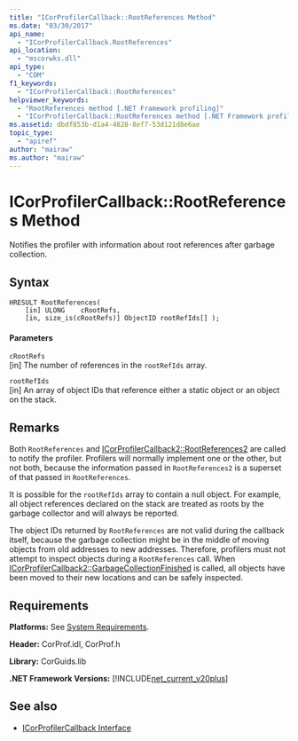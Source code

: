 ```yaml
---
title: "ICorProfilerCallback::RootReferences Method"
ms.date: "03/30/2017"
api_name: 
  - "ICorProfilerCallback.RootReferences"
api_location: 
  - "mscorwks.dll"
api_type: 
  - "COM"
f1_keywords: 
  - "ICorProfilerCallback::RootReferences"
helpviewer_keywords: 
  - "RootReferences method [.NET Framework profiling]"
  - "ICorProfilerCallback::RootReferences method [.NET Framework profiling]"
ms.assetid: dbdf853b-d1a4-4828-8ef7-53d121d8e6ae
topic_type: 
  - "apiref"
author: "mairaw"
ms.author: "mairaw"
---
```

# ICorProfilerCallback::RootReferences Method
Notifies the profiler with information about root references after garbage collection.  
  
## Syntax  
  
```  
HRESULT RootReferences(  
    [in] ULONG    cRootRefs,  
    [in, size_is(cRootRefs)] ObjectID rootRefIds[] );  
```  
  
#### Parameters  
 `cRootRefs`  
 [in] The number of references in the `rootRefIds` array.  
  
 `rootRefIds`  
 [in] An array of object IDs that reference either a static object or an object on the stack.  
  
## Remarks  
 Both `RootReferences` and [ICorProfilerCallback2::RootReferences2](../../../../docs/framework/unmanaged-api/profiling/icorprofilercallback2-rootreferences2-method.md) are called to notify the profiler. Profilers will normally implement one or the other, but not both, because the information passed in `RootReferences2` is a superset of that passed in `RootReferences`.  
  
 It is possible for the `rootRefIds` array to contain a null object. For example, all object references declared on the stack are treated as roots by the garbage collector and will always be reported.  
  
 The object IDs returned by `RootReferences` are not valid during the callback itself, because the garbage collection might be in the middle of moving objects from old addresses to new addresses. Therefore, profilers must not attempt to inspect objects during a `RootReferences` call. When [ICorProfilerCallback2::GarbageCollectionFinished](../../../../docs/framework/unmanaged-api/profiling/icorprofilercallback2-garbagecollectionfinished-method.md) is called, all objects have been moved to their new locations and can be safely inspected.  
  
## Requirements  
 **Platforms:** See [System Requirements](../../../../docs/framework/get-started/system-requirements.md).  
  
 **Header:** CorProf.idl, CorProf.h  
  
 **Library:** CorGuids.lib  
  
 **.NET Framework Versions:** [!INCLUDE[net_current_v20plus](../../../../includes/net-current-v20plus-md.md)]  
  
## See also
- [ICorProfilerCallback Interface](../../../../docs/framework/unmanaged-api/profiling/icorprofilercallback-interface.md)
